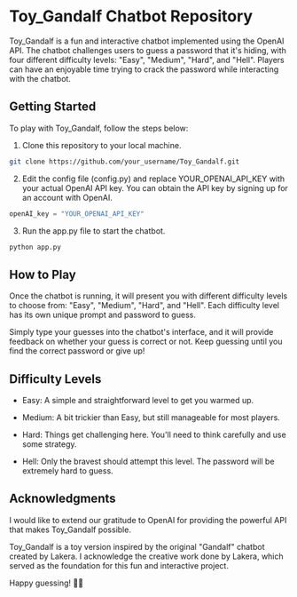 # Toy_Gandalf Chatbot Repository

Toy_Gandalf is a fun and interactive chatbot implemented using the OpenAI API. The chatbot challenges users to guess a password that it's hiding, with four different difficulty levels: "Easy", "Medium", "Hard", and "Hell". Players can have an enjoyable time trying to crack the password while interacting with the chatbot.

## Getting Started

To play with Toy_Gandalf, follow the steps below:

1. Clone this repository to your local machine.

```bash
git clone https://github.com/your_username/Toy_Gandalf.git

```
2. Edit the config file (config.py) and replace YOUR_OPENAI_API_KEY with your actual OpenAI API key. You can obtain the API key by signing up for an account with OpenAI.

```py
openAI_key = "YOUR_OPENAI_API_KEY"
```

3. Run the app.py file to start the chatbot.

```bash
python app.py
```
## How to Play
Once the chatbot is running, it will present you with different difficulty levels to choose from: "Easy", "Medium", "Hard", and "Hell". Each difficulty level has its own unique prompt and password to guess.

Simply type your guesses into the chatbot's interface, and it will provide feedback on whether your guess is correct or not. Keep guessing until you find the correct password or give up!

## Difficulty Levels
- Easy: A simple and straightforward level to get you warmed up.

- Medium: A bit trickier than Easy, but still manageable for most players.

- Hard: Things get challenging here. You'll need to think carefully and use some strategy.

- Hell: Only the bravest should attempt this level. The password will be extremely hard to guess.

## Acknowledgments
I would like to extend our gratitude to OpenAI for providing the powerful API that makes Toy_Gandalf possible.

Toy_Gandalf is a toy version inspired by the original "Gandalf" chatbot created by Lakera. I acknowledge the creative work done by Lakera, which served as the foundation for this fun and interactive project.

Happy guessing! 🧙‍♂️
